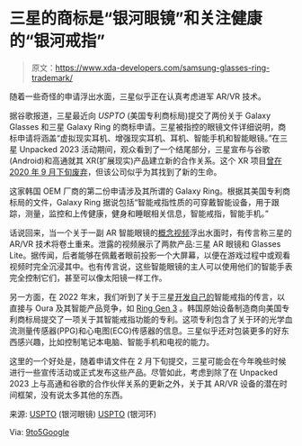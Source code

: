# 三星的商标是“银河眼镜”和关注健康的“银河戒指”

> 原文：<https://www.xda-developers.com/samsung-glasses-ring-trademark/>

随着一些奇怪的申请浮出水面，三星似乎正在认真考虑进军 AR/VR 技术。

据谷歌报道，三星最近向 *USPTO* (美国专利商标局)提交了两份关于 Galaxy Glasses 和三星 Galaxy Ring 的商标申请。三星被指控的眼镜文件详细说明，商标申请将涵盖“虚拟现实耳机、增强现实耳机、耳机、智能手机和智能眼镜。”在三星 Unpacked 2023 活动期间，观众看到了一个结尾部分，三星宣布与谷歌(Android)和高通就其 XR(扩展现实)产品建立新的合作关系。这个 XR 项目[曾在 2020 年 9 月下旬废弃](https://www.xda-developers.com/samsung-killing-off-xr-service-vr-video-apps/)，但该公司似乎为其找到了新的生命。

这家韩国 OEM 厂商的第二份申请涉及其所谓的 Galaxy Ring。根据其美国专利商标局的文件，Galaxy Ring 据说包括“智能戒指性质的可穿戴智能设备，用于跟踪，测量，监控和上传健康，健身和睡眠相关信息，智能戒指，智能手机。”

话说回来，当一个关于一副 AR 智能眼镜的[概念视频](https://www.xda-developers.com/samsung-leaked-ar-glass-concept-videos/)浮出水面时，有传言称三星的 AR/VR 技术将卷土重来。泄露的视频展示了两款产品:三星 AR 眼镜和 Glasses Lite。据传闻，后者能够在佩戴者眼前投影一个大屏幕，以便在游戏过程中或观看视频时完全沉浸其中。也有传言说，这些智能眼镜的主人可以使用他们的智能手表完全控制它们，甚至可以像太阳镜一样工作。

另一方面，在 2022 年末，我们听到了关于三星[开发自己的](https://www.xda-developers.com/samsung-working-oura-ring-competitor/)智能戒指的传言，以直接与 Oura 及其智能产品竞争，如 [Ring Gen 3](https://www.xda-developers.com/oura-ring-gen-3-horizon-launch/) 。韩国原始设备制造商向美国专利商标局提交了一项关于其智能戒指功能的专利。这项专利包含了关于环的光学血流测量传感器(PPG)和心电图(ECG)传感器的信息。三星似乎还对包装更多的好东西感兴趣，比如控制笔记本电脑、智能手机和电视的能力。

这里的一个好处是，随着申请文件在 2 月下旬提交，三星可能会在今年晚些时候进行一些宣传活动或正式发布这些产品。尽管如此，考虑到除了在 Unpacked 2023 上与高通和谷歌的合作伙伴关系的更新之外，关于其 AR/VR 设备的潜在时间框架，没有说太多其他的东西。

来源: [USPTO](https://uspto.report/TM/97808954) (银河眼镜) [USPTO](https://uspto.report/TM/97813453) (银河环)

Via: [9to5Google](https://9to5google.com/2023/03/02/samsung-galaxy-glasses-headset-galaxy-ring/)
